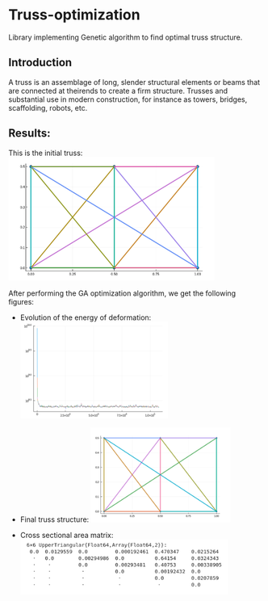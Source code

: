 # Truss-optimization
Library implementing Genetic algorithm to find optimal truss structure.

##  Introduction
A truss is an assemblage of long, slender structural elements or beams that are connected at theirends to create a firm structure.
Trusses and substantial use in modern construction, for instance as towers, bridges, scaffolding, robots, etc.

## Results:
This is the initial truss:
<img src='Results/init_truss.png' >

After performing the GA optimization algorithm, we get the following figures:

- Evolution of the energy of deformation:
  <img src='Results/ed_evolution.png'>

- Final truss structure:
  <img src='Results/out_truss.png'>

- Cross sectional area matrix:
  <img src='Results/sections.png'>
